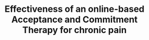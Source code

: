 --- 
abstract: '' 
authors: 
 - J Lin
 -  M Lueking
 -  admin
 -  M Buhrman
 -  G Andersson
 -  H Baumeister
doi: '' 
featured: false 
publication: '*European Health Psychologist*, 213' 
publication_short: '' 
publishDate: '2015-01-01' 
title: 'Effectiveness of an online-based Acceptance and Commitment Therapy for chronic pain' 
url_code: '' 
url_dataset: '' 
url_pdf: '' 
url_poster: '' 
url_project: '' 
url_slides: '' 
url_source: '' 
url_video: '' 
---
